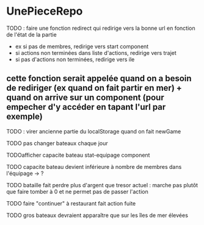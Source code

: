 # UnePieceRepo
TODO : faire une fonction redirect qui redirige vers la bonne url en fonction de l'état de la partie 
- ex si pas de membres, redirige vers start component
- si actions non terminées dans liste d'actions, redirige vers trajet
- si pas d'actions non terminées, redirige vers ile
## cette fonction serait appelée quand on a besoin de rediriger (ex quand on fait partir en mer) + quand on arrive sur un component (pour empecher d'y accéder en tapant l'url par exemple)

TODO : virer ancienne partie du localStorage quand on fait newGame

TODO pas changer bateaux chaque jour

TODOafficher capacite bateau stat-equipage component

TODO capacite bateau devient inférieure à nombre de membres dans l'équipage -> ?

TODO bataille fait perdre plus d'argent que tresor actuel : marche pas plutôt que faire tomber à 0 et ne permet pas de passer l'action

TODO faire "continuer" à restaurant fait action fuite

TODO gros bateaux devraient apparaître que sur les îles de mer élevées